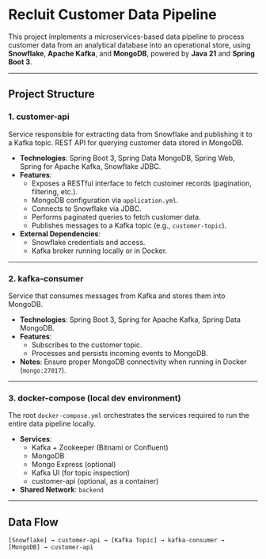 # Recluit Customer Data Pipeline

This project implements a microservices-based data pipeline to process customer data from an analytical database into an operational store, using **Snowflake**, **Apache Kafka**, and **MongoDB**, powered by **Java 21** and **Spring Boot 3**.

---

## Project Structure

### 1. **customer-api**
Service responsible for extracting data from Snowflake and publishing it to a Kafka topic. REST API for querying customer data stored in MongoDB.

- **Technologies**: Spring Boot 3, Spring Data MongoDB, Spring Web, Spring for Apache Kafka, Snowflake JDBC.
- **Features**:
  - Exposes a RESTful interface to fetch customer records (pagination, filtering, etc.).
  - MongoDB configuration via `application.yml`.
  - Connects to Snowflake via JDBC.
  - Performs paginated queries to fetch customer data.
  - Publishes messages to a Kafka topic (e.g., `customer-topic`).
- **External Dependencies**:
  - Snowflake credentials and access.
  - Kafka broker running locally or in Docker.


---

### 2. **kafka-consumer**
Service that consumes messages from Kafka and stores them into MongoDB.

- **Technologies**: Spring Boot 3, Spring for Apache Kafka, Spring Data MongoDB.
- **Features**:
  - Subscribes to the customer topic.
  - Processes and persists incoming events to MongoDB.
- **Notes**: Ensure proper MongoDB connectivity when running in Docker (`mongo:27017`).

---

### 3. **docker-compose (local dev environment)**
The root `docker-compose.yml` orchestrates the services required to run the entire data pipeline locally.

- **Services**:
  - Kafka + Zookeeper (Bitnami or Confluent)
  - MongoDB
  - Mongo Express (optional)
  - Kafka UI (for topic inspection)
  - customer-api (optional, as a container)
- **Shared Network**: `backend`

---

## Data Flow

```text
[Snowflake] → customer-api → [Kafka Topic] → kafka-consumer → [MongoDB] → customer-api
